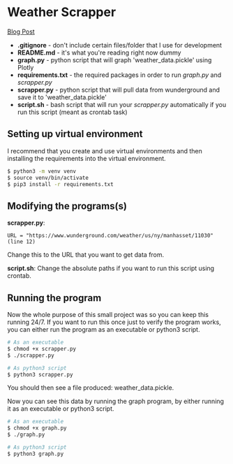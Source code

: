 # Weather Scrapper
[Blog Post](https://blog.hson.dev/projects/2020/05/24/Automate-web-scrapping-weather.html)

- **.gitignore** - don't include certain files/folder that I use for development
- **README.md** - it's what you're reading right now dummy
- **graph.py** - python script that will graph 'weather_data.pickle' using Plotly 
- **requirements.txt** - the required packages in order to run *graph.py* and *scrapper.py*
- **scrapper.py** - python script that will pull data from wunderground and save it to 'weather_data.pickle'
- **script.sh** - bash script that will run your *scrapper.py* automatically if you run this script (meant as crontab task)

## Setting up virtual environment
I recommend that you create and use virtual environments and then installing the requirements into the virtual environment.
```bash
$ python3 -m venv venv
$ source venv/bin/activate
$ pip3 install -r requirements.txt
```

## Modifying the programs(s)
**scrapper.py**: 
```python3
URL = "https://www.wunderground.com/weather/us/ny/manhasset/11030" (line 12)
```
Change this to the URL that you want to get data from. 

**script.sh**: Change the absolute paths if you want to run this script using crontab. 

## Running the program 
Now the whole purpose of this small project was so you can keep this running 24/7. If you want to run this once just to verify the program works, 
you can either run the program as an executable or python3 script. 
```bash
# As an executable
$ chmod +x scrapper.py
$ ./scrapper.py

# As python3 script
$ python3 scrapper.py
```

You should then see a file produced: weather_data.pickle.

Now you can see this data by running the graph program, by either running it as an executable or python3 script. 
```bash
# As an executable
$ chmod +x graph.py
$ ./graph.py

# As python3 script
$ python3 graph.py
```